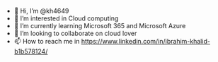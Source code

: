 - 👋 Hi, I’m @kh4649
- 👀 I’m interested in Cloud computing
- 🌱 I’m currently learning Microsoft 365 and Microsoft Azure
- 💞️ I’m looking to collaborate on cloud lover
- 📫 How to reach me in https://www.linkedin.com/in/ibrahim-khalid-b1b578124/

<!---
kh4649/kh4649 is a ✨ special ✨ repository because its `README.md` (this file) appears on your GitHub profile.
You can click the Preview link to take a look at your changes.
--->
